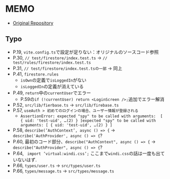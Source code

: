 # MEMO
- [Original Repository](https://github.com/SonicGarden/testable-firebase-sample-chat)
## Typo
- P.19, `vite.config.ts`で設定が足りない：オリジナルのソースコード参照
- P.30, `// test/firestore/index.test.ts` -> `// test/rules/firestore/index.test.ts`
- P.31, `// test/firestore/index.test.tsの一部` -> 同上
- P.41, `firestore.rules`
    - `isOwn`の定義で`isLoggedIn`がない
    - `isLoggedIn`の定義が消えている
- P.49, `return`中の`currentUser`でエラー
    - P.59の`if (!currentUser) return <LoginScreen />;`追加でエラー解消
- P.52, `src/lib/fierbase.ts` -> `src/lib/firebase.ts`
- P.57, `useAuth > 初めてのログインの場合、ユーザー情報が登録される`
    - `AssertionError: expected "spy" to be called with arguments:  [ { uid: 'test-uid', …(2) } ]expected "spy" to be called with arguments: [ { uid: 'test-uid', …(2) } ]`
- P.58, `describe(’AuthContext’, async () => {` -> `describe('AuthProvider', async () => {`?
- P.60, 最初のコード部分、`describe("AuthContext", async () => {` -> `describe("AuthProvider", async () => {`?
- P.64, ` import ’virtual:windi.css’;` ここまで`windi.css`の話は一度も出ていないはず.
- P.66, `types/user.ts` -> `src/types/user.ts`
- P.66, `types/message.ts` -> `src/types/message.ts`
